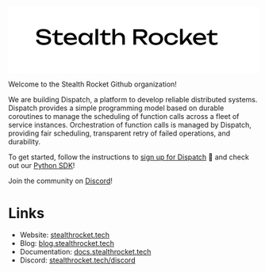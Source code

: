 <img align="center" src="./logo.png"/>

[signup]: https://docs.stealthrocket.cloud/dispatch/getting-started
[python-sdk]: https://github.com/stealthrocket/dispatch-sdk-python
[discord]: https://stealthrocket.tech/discord
[website]: https://stealthrocket.tech
[blog]: https://blog.stealthrocket.tech
[docs]: https://docs.stealthrocket.cloud

Welcome to the Stealth Rocket Github organization!

We are building Dispatch, a platform to develop reliable distributed systems. Dispatch provides a simple programming model based on durable coroutines to manage the scheduling of function calls across a fleet of service instances. Orchestration of function calls is managed by Dispatch, providing fair scheduling, transparent retry of failed operations, and durability.

To get started, follow the instructions to [sign up for Dispatch][signup] 🚀 and check out our [Python SDK][python-sdk]!

Join the community on [Discord][discord]!

# Links

- Website: [stealthrocket.tech][website]
- Blog: [blog.stealthrocket.tech][blog]
- Documentation: [docs.stealthrocket.tech][docs]
- Discord: [stealthrocket.tech/discord][discord]
